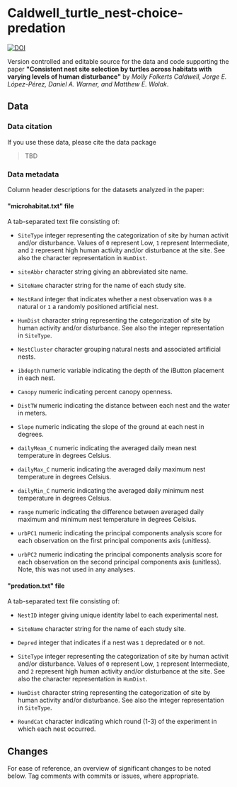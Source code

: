 # Caldwell_turtle_nest-choice-predation

[![DOI](https://zenodo.org/badge/600135781.svg)](https://zenodo.org/badge/latestdoi/600135781)

Version controlled and editable source for the data and code supporting the paper
__"Consistent nest site selection by turtles across habitats with varying levels of human disturbance"__ by _Molly Folkerts Caldwell, Jorge E. López-Pérez, Daniel A. Warner, and Matthew E. Wolak_.

## Data

### Data citation

If you use these data, please cite the data package 

>TBD

### Data metadata

Column header descriptions for the datasets analyzed in the paper:

#### "microhabitat.txt" file

A tab-separated text file consisting of:

  - `SiteType` integer representing the categorization of site by human activit and/or disturbance. Values of `0` represent Low, `1` represent Intermediate, and `2` represent high human activity and/or disturbance at the site. See also the character representation in `HumDist`.
  
  - `siteAbbr` character string giving an abbreviated site name.
  
  - `SiteName` character string for the name of each study site.
  
  - `NestRand` integer that indicates whether a nest observation was `0` a natural or `1` a randomly positioned artificial nest.
  
  - `HumDist` character string representing the categorization of site by human activity and/or disturbance. See also the integer representation in `SiteType`.
  
  - `NestCluster` character grouping natural nests and associated artificial nests.
  
  - `ibdepth` numeric variable indicating the depth of the iButton placement in each nest.
  
  - `Canopy` numeric indicating percent canopy openness.
  
  - `DistTW` numeric indicating the distance between each nest and the water in meters.
  
  - `Slope` numeric indicating the slope of the ground at each nest in degrees.
  
  - `dailyMean_C` numeric indicating the averaged daily mean nest temperature in degrees Celsius.
  
  - `dailyMax_C` numeric indicating the averaged daily maximum nest temperature in degrees Celsius.
  
  - `dailyMin_C` numeric indicating the averaged daily minimum nest temperature in degrees Celsius.
  
  - `range` numeric indicating the difference between averaged daily maximum and minimum nest temperature in degrees Celsius.
  
  - `urbPC1` numeric indicating the principal components analysis score for each observation on the first principal components axis (unitless).   
    
  - `urbPC2` numeric indicating the principal components analysis score for each observation on the second principal components axis (unitless). Note, this was not used in any analyses. 

#### "predation.txt" file

A tab-separated text file consisting of:
  
  - `NestID` integer giving unique identity label to each experimental nest.
  
  - `SiteName` character string for the name of each study site.
  
  - `Depred` integer that indicates if a nest was `1` depredated or `0` not.
  
  - `SiteType` integer representing the categorization of site by human activit and/or disturbance. Values of `0` represent Low, `1` represent Intermediate, and `2` represent high human activity and/or disturbance at the site. See also the character representation in `HumDist`.

  - `HumDist` character string representing the categorization of site by human activity and/or disturbance. See also the integer representation in `SiteType`.
  
  - `RoundCat` character indicating which round (1-3) of the experiment in which each nest occurred.



## Changes
For ease of reference, an overview of significant changes to be noted below. Tag comments with commits or issues, where appropriate.


